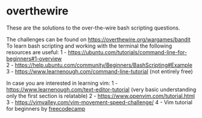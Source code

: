 # overthewire
These are the solutions to the over-the-wire bash scripting questions.

The challenges can be found on https://overthewire.org/wargames/bandit
To learn bash scripting and working with the terminal the following resources are useful:
1 - https://ubuntu.com/tutorials/command-line-for-beginners#1-overview<br>
2 - https://help.ubuntu.com/community/Beginners/BashScripting#Example<br>
3 - https://www.learnenough.com/command-line-tutorial (not entirely free)<br>

In case you are interested in learning vim:
1 - https://www.learnenough.com/text-editor-tutorial (very basic understanding only the first section is relatable)
2 - https://www.openvim.com/tutorial.html
3 - https://vimvalley.com/vim-movement-speed-challenge/
4 - Vim tutorial for beginners by [freecodecamp](https://www.google.com/search?q=youtube+vim&sxsrf=AJOqlzVvm_0JaB1gOug7fY258EKlvqgU_w:1678267981482&source=lnms&tbm=vid&sa=X&ved=2ahUKEwiY3f62g8z9AhVCP-wKHWlLDboQ_AUoAXoECAEQAw&biw=1074&bih=567&dpr=2#fpstate=ive&vld=cid:c9f71bf9,vid:RZ4p-saaQkc)
